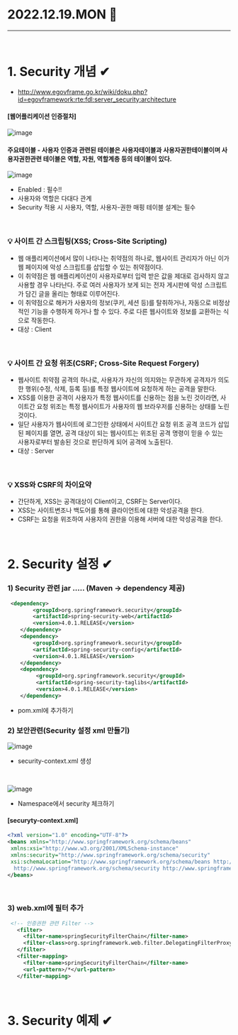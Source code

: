 # 2022.12.19.MON 📅
----------------
<br> 

# 1. Security 개념 ✔
- http://www.egovframe.go.kr/wiki/doku.php?id=egovframework:rte:fdl:server_security:architecture
#### [웹어플리케이션 인증절차]
![image](https://user-images.githubusercontent.com/111114507/208329504-7e769fe2-3075-4115-b9b0-9505e70e14f2.png)
<br>

#### 주요테이블 - 사용자 인증과 관련된 테이블은 사용자테이블과 사용자권한테이블이며 사용자권한관련 테이블은 역할, 자원, 역할계층 등의 테이블이 있다.
![image](https://user-images.githubusercontent.com/111114507/208329905-a575a8a9-e8ba-4729-88ba-e29a6c97bd13.png)
- Enabled : 필수!!
- 사용자와 역할은 다대다 관계
- Security 적용 시 사용자, 역할, 사용자-권한 매핑 테이블 설계는 필수
<BR>

### 💡 사이트 간 스크립팅(XSS; Cross-Site Scripting)
- 웹 애플리케이션에서 많이 나타나는 취약점의 하나로, 웹사이트 관리자가 아닌 이가 웹 페이지에 악성 스크립트를 삽입할 수 있는 취약점이다.
- 이 취약점은 웹 애플리케이션이 사용자로부터 입력 받은 값을 제대로 검사하지 않고 사용할 경우 나타난다. 주로 여러 사용자가 보게 되는 전자 게시판에 악성 스크립트가 담긴 글을 올리는 형태로 이루어진다.
- 이 취약점으로 해커가 사용자의 정보(쿠키, 세션 등)를 탈취하거나, 자동으로 비정상적인 기능을 수행하게 하거나 할 수 있다. 주로 다른 웹사이트와 정보를 교환하는 식으로 작동한다.
- 대상 : Client
<BR>

### 💡 사이트 간 요청 위조(CSRF; Cross-Site Request Forgery)
- 웹사이트 취약점 공격의 하나로, 사용자가 자신의 의지와는 무관하게 공격자가 의도한 행위(수정, 삭제, 등록 등)를 특정 웹사이트에 요청하게 하는 공격을 말한다.
- XSS를 이용한 공격이 사용자가 특정 웹사이트를 신용하는 점을 노린 것이라면, 사이트간 요청 위조는 특정 웹사이트가 사용자의 웹 브라우저를 신용하는 상태를 노린 것이다.
- 일단 사용자가 웹사이트에 로그인한 상태에서 사이트간 요청 위조 공격 코드가 삽입된 페이지를 열면, 공격 대상이 되는 웹사이트는 위조된 공격 명령이 믿을 수 있는 사용자로부터 발송된 것으로 판단하게 되어 공격에 노출된다.
- 대상 : Server
<br>

### 💡 XSS와 CSRF의 차이요약
- 간단하게, XSS는 공격대상이 Client이고, CSRF는 Server이다.
- XSS는 사이트변조나 백도어를 통해 클라이언트에 대한 악성공격을 한다.
- CSRF는 요청을 위조하여 사용자의 권한을 이용해 서버에 대한 악성공격을 한다.

​<br>

# 2. Security 설정 ✔
### 1) Security 관련 jar ..... (Maven -> dependency 제공)
```xml
 <dependency>
        <groupId>org.springframework.security</groupId>
        <artifactId>spring-security-web</artifactId>
        <version>4.0.1.RELEASE</version>
    </dependency>
    <dependency>
        <groupId>org.springframework.security</groupId>
        <artifactId>spring-security-config</artifactId>
        <version>4.0.1.RELEASE</version>
    </dependency>
    <dependency>
         <groupId>org.springframework.security</groupId>
         <artifactId>spring-security-taglibs</artifactId>
         <version>4.0.1.RELEASE</version>
    </dependency>
```
- pom.xml에 추가하기

### 2) 보안관련(Security 설정 xml 만들기)
![image](https://user-images.githubusercontent.com/111114507/208332898-8bf87696-d093-4457-bcdb-23db2d3fdc0d.png)
- security-context.xml 생성
<br>

![image](https://user-images.githubusercontent.com/111114507/208332931-1a62ecca-bab4-4dc5-abfe-b666e1a75f86.png)
- Namespace에서 security 체크하기
#### [securyty-context.xml]
```xml
<?xml version="1.0" encoding="UTF-8"?>
<beans xmlns="http://www.springframework.org/schema/beans"
 xmlns:xsi="http://www.w3.org/2001/XMLSchema-instance"
 xmlns:security="http://www.springframework.org/schema/security"
 xsi:schemaLocation="http://www.springframework.org/schema/beans http://www.springframework.org/schema/beans/spring-beans.xsd
  http://www.springframework.org/schema/security http://www.springframework.org/schema/security/spring-security.xsd">
</beans>
```
<br>

### 3) web.xml에 필터 추가
```xml
 <!-- 인증권한 관련 Filter -->
   <filter>
     <filter-name>springSecurityFilterChain</filter-name>
     <filter-class>org.springframework.web.filter.DelegatingFilterProxy</filter-class>
   </filter>
   <filter-mapping>
     <filter-name>springSecurityFilterChain</filter-name>
     <url-pattern>/*</url-pattern>
   </filter-mapping>
```
<br>

# 3. Security 예제 ✔

